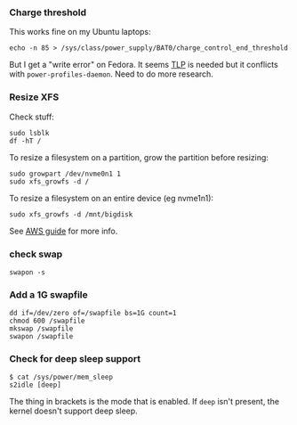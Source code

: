 ### Charge threshold

This works fine on my Ubuntu laptops:

    echo -n 85 > /sys/class/power_supply/BAT0/charge_control_end_threshold

But I get a "write error" on Fedora. It seems [TLP](https://linrunner.de/tlp/) is needed but it conflicts with `power-profiles-daemon`. Need to do more research.


### Resize XFS

Check stuff:

    sudo lsblk
    df -hT /

To resize a filesystem on a partition, grow the partition before resizing:

    sudo growpart /dev/nvme0n1 1
    sudo xfs_growfs -d /

To resize a filesystem on an entire device (eg nvme1n1):

    sudo xfs_growfs -d /mnt/bigdisk

See [AWS guide](https://docs.aws.amazon.com/AWSEC2/latest/UserGuide/recognize-expanded-volume-linux.html) for more info.


### check swap

    swapon -s

### Add a 1G swapfile

    dd if=/dev/zero of=/swapfile bs=1G count=1
    chmod 600 /swapfile
    mkswap /swapfile
    swapon /swapfile

### Check for deep sleep support

    $ cat /sys/power/mem_sleep 
    s2idle [deep]

The thing in brackets is the mode that is enabled. If `deep` isn't present, the kernel doesn't support deep sleep.

